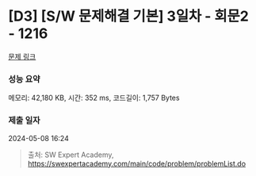 # [D3] [S/W 문제해결 기본] 3일차 - 회문2 - 1216 

[문제 링크](https://swexpertacademy.com/main/code/problem/problemDetail.do?contestProbId=AV14Rq5aABUCFAYi) 

### 성능 요약

메모리: 42,180 KB, 시간: 352 ms, 코드길이: 1,757 Bytes

### 제출 일자

2024-05-08 16:24



> 출처: SW Expert Academy, https://swexpertacademy.com/main/code/problem/problemList.do